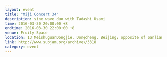 ```yaml
---
layout: event
title: "Miji Concert 34"
description: sine wave duo with Tadashi Usami
time: 2016-03-30 20:00:00 +8
endtime: 2016-03-30 22:00:00 +8
venue: Fruity Space
location: 13 MeishuguanDongjie, Dongcheng, Beijing; opposite of Sanlian Books
link: http://www.subjam.org/archives/3318
category: event
---
```

